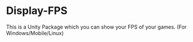 # Display-FPS
This is a Unity Package which you can show your FPS of your games. (For Windows/Mobile/Linux)

